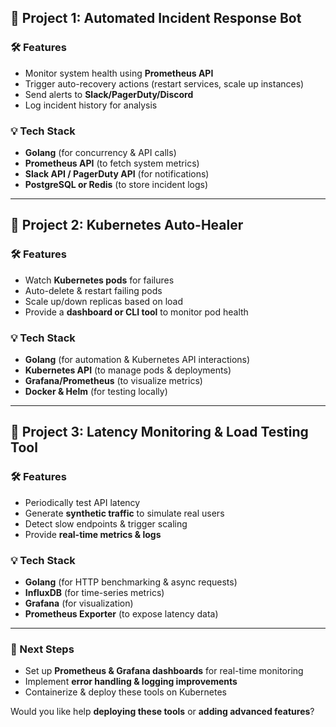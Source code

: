 ## **🔹 Project 1: Automated Incident Response Bot**

### **🛠 Features**
- Monitor system health using **Prometheus API**  
- Trigger auto-recovery actions (restart services, scale up instances)  
- Send alerts to **Slack/PagerDuty/Discord**  
- Log incident history for analysis  

### **💡 Tech Stack**
- **Golang** (for concurrency & API calls)  
- **Prometheus API** (to fetch system metrics)  
- **Slack API / PagerDuty API** (for notifications)  
- **PostgreSQL or Redis** (to store incident logs)  

---

## **🔹 Project 2: Kubernetes Auto-Healer**

### **🛠 Features**
- Watch **Kubernetes pods** for failures  
- Auto-delete & restart failing pods  
- Scale up/down replicas based on load  
- Provide a **dashboard or CLI tool** to monitor pod health  

### **💡 Tech Stack**
- **Golang** (for automation & Kubernetes API interactions)  
- **Kubernetes API** (to manage pods & deployments)  
- **Grafana/Prometheus** (to visualize metrics)  
- **Docker & Helm** (for testing locally)  

---

## **🔹 Project 3: Latency Monitoring & Load Testing Tool**

### **🛠 Features**
- Periodically test API latency  
- Generate **synthetic traffic** to simulate real users  
- Detect slow endpoints & trigger scaling  
- Provide **real-time metrics & logs**  

### **💡 Tech Stack**
- **Golang** (for HTTP benchmarking & async requests)  
- **InfluxDB** (for time-series metrics)  
- **Grafana** (for visualization)  
- **Prometheus Exporter** (to expose latency data)  

---

### **🚀 Next Steps**
- Set up **Prometheus & Grafana dashboards** for real-time monitoring  
- Implement **error handling & logging improvements**  
- Containerize & deploy these tools on Kubernetes  

Would you like help **deploying these tools** or **adding advanced features**?
